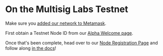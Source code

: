# On the Multisig Labs Testnet

Make sure you [added our network to Metamask](broken-reference).

First obtain a Testnet Node ID from our [Alpha Welcome page](https://www.gogopool.com/alphaWelcome).

Once that's been complete, head over to our [Node Registration Page](https://app.gogopool.com/nodeOperator) and follow along [in the docs](registering-a-gogopool-node.md)!
